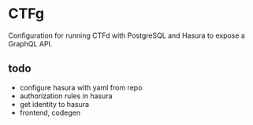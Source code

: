 # CTFg

Configuration for running CTFd with PostgreSQL and Hasura to expose a GraphQL API.

## todo
* configure hasura with yaml from repo
* authorization rules in hasura
* get identity to hasura
* frontend, codegen